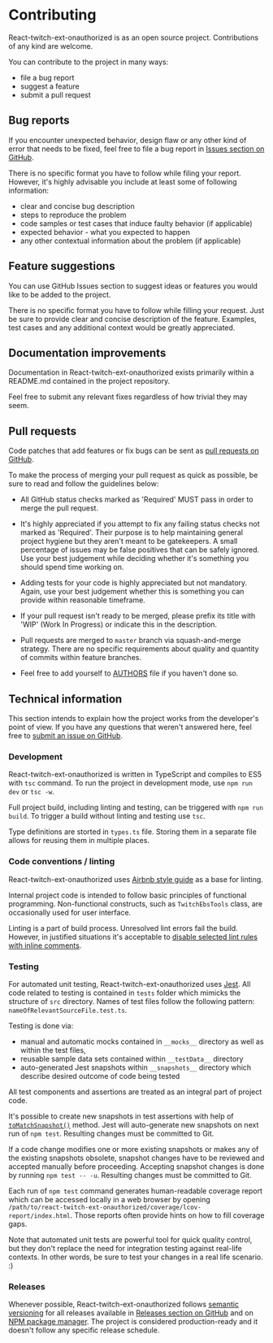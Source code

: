 # Contributing

React-twitch-ext-onauthorized is as an open source project. Contributions of any kind are welcome.

You can contribute to the project in many ways:

* file a bug report
* suggest a feature
* submit a pull request

## Bug reports

If you encounter unexpected behavior, design flaw or any other kind of error that needs to be fixed, feel free to file a bug report in [Issues section on GitHub](https://github.com/lukemnet/react-twitch-ext-onauthorized/issues).

There is no specific format you have to follow while filing your report. However, it's highly advisable you include at least some of following information:

* clear and concise bug description
* steps to reproduce the problem
* code samples or test cases that induce faulty behavior (if applicable)
* expected behavior - what you expected to happen
* any other contextual information about the problem (if applicable)

## Feature suggestions

You can use GitHub Issues section to suggest ideas or features you would like to be added to the project.

There is no specific format you have to follow while filling your request. Just be sure to provide clear and concise description of the feature. Examples, test cases and any additional context would be greatly appreciated.

## Documentation improvements

Documentation in React-twitch-ext-onauthorized exists primarily within a README.md contained in the project repository.

Feel free to submit any relevant fixes regardless of how trivial they may seem.

## Pull requests

Code patches that add features or fix bugs can be sent as [pull requests on GitHub](https://github.com/lukemnet/react-twitch-ext-onauthorized/pulls).

To make the process of merging your pull request as quick as possible, be sure to read and follow the guidelines below:

* All GitHub status checks marked as 'Required' MUST pass in order to merge the pull request.

* It's highly appreciated if you attempt to fix any failing status checks not marked as 'Required'. Their purpose is to help maintaining general project hygiene but they aren't meant to be gatekeepers. A small percentage of issues may be false positives that can be safely ignored. Use your best judgement while deciding whether it's something you should spend time working on.

* Adding tests for your code is highly appreciated but not mandatory. Again, use your best judgement whether this is something you can provide within reasonable timeframe.

* If your pull request isn't ready to be merged, please prefix its title with 'WIP' (Work In Progress) or indicate this in the description.

* Pull requests are merged to `master` branch via squash-and-merge strategy. There are no specific requirements about quality and quantity of commits within feature branches.

* Feel free to add yourself to [AUTHORS](https://github.com/lukemnet/react-twitch-ext-onauthorized/blob/master/AUTHORS) file if you haven't done so.

## Technical information

This section intends to explain how the project works from the developer's point of view. If you have any questions that weren't answered here, feel free to [submit an issue on GitHub](https://github.com/lukemnet/react-twitch-ext-onauthorized/issues).

### Development

React-twitch-ext-onauthorized is written in TypeScript and compiles to ES5 with `tsc` command. To run the project in development mode, use `npm run dev` or `tsc -w`.

Full project build, including linting and testing, can be triggered with `npm run build`. To trigger a build without linting and testing use `tsc`.

Type definitions are storted in `types.ts` file. Storing them in a separate file allows for reusing them in multiple places.

### Code conventions / linting

React-twitch-ext-onauthorized uses [Airbnb style guide](https://github.com/airbnb/javascript) as a base for linting.

Internal project code is intended to follow basic principles of functional programming. Non-functional constructs, such as `TwitchEbsTools` class, are occasionally used for user interface.

Linting is a part of build process. Unresolved lint errors fail the build. However, in justified situations it's acceptable to [disable selected lint rules with inline comments](https://eslint.org/docs/user-guide/configuring#disabling-rules-with-inline-comments).

### Testing

For automated unit testing, React-twitch-ext-onauthorized uses [Jest](https://jestjs.io/). All code related to testing is contained in `tests` folder which mimicks the structure of `src` directory. Names of test files follow the following pattern: `nameOfRelevantSourceFile.test.ts`.

Testing is done via:

* manual and automatic mocks contained in `__mocks__` directory as well as within the test files,
* reusable sample data sets contained within `__testData__` directory
* auto-generated Jest snapshots within `__snapshots__` directory which describe desired outcome of code being tested

All test components and assertions are treated as an integral part of project code.

It's possible to create new snapshots in test assertions with help of [`toMatchSnapshot()`](https://jestjs.io/docs/en/snapshot-testing) method. Jest will auto-generate new snapshots on next run of `npm test`. Resulting changes must be committed to Git.

If a code change modifies one or more existing snapshots or makes any of the existing snapshots obsolete, snapshot changes have to be reviewed and accepted manually before proceeding. Accepting snapshot changes is done by running `npm test -- -u`. Resulting changes must be committed to Git.

Each run of `npm test` command generates human-readable coverage report which can be accessed locally in a web browser by opening `/path/to/react-twitch-ext-onauthorized/coverage/lcov-report/index.html`. Those reports often provide hints on how to fill coverage gaps.

Note that automated unit tests are powerful tool for quick quality control, but they don't replace the need for integration testing against real-life contexts. In other words, be sure to test your changes in a real life scenario. :)

### Releases

Whenever possible, React-twitch-ext-onauthorized follows [semantic versioning](https://semver.org/) for all releases available in [Releases section on GitHub](https://github.com/lukemnet/react-twitch-ext-onauthorized/releases) and on [NPM package manager](https://www.npmjs.com/package/react-twitch-ext-onauthorized). The project is considered production-ready and it doesn't follow any specific release schedule.
